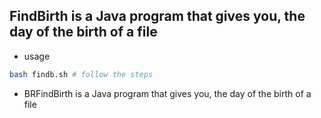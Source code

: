 ## FindBirth is a Java program that gives you, the day of the birth of a file

- usage
```bash
bash findb.sh # follow the steps
```

- BRFindBirth is a Java program that gives you, the day of the birth of a file
